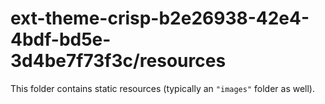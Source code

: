 # ext-theme-crisp-b2e26938-42e4-4bdf-bd5e-3d4be7f73f3c/resources

This folder contains static resources (typically an `"images"` folder as well).
